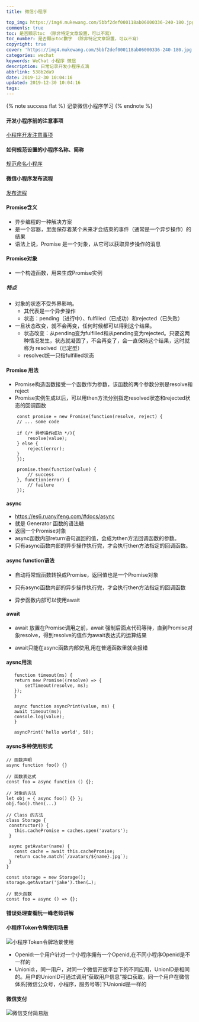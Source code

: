 ```yaml
---
title: 微信小程序

top_img: https://img4.mukewang.com/5bbf2def000118ab06000336-240-180.jpg
comments: true
toc: 是否顯示toc （除非特定文章設置，可以不寫）
toc_number: 是否顯示toc數字 （除非特定文章設置，可以不寫）
copyright: true
cover: 'https://img4.mukewang.com/5bbf2def000118ab06000336-240-180.jpg'
categories: wechat
keywords: WeChat 小程序 微信
description: 日常记录开发小程序点滴
abbrlink: 538b2da9
date: 2019-12-30 10:04:16
updated: 2019-12-30 10:04:16
tags:
---
```


<blockquote class="blockquote-center"></blockquote>
{% note success flat %}
记录微信小程序学习
{% endnote %}

#### 开发小程序前的注意事项

[小程序开发注意事项](https://cloud.tencent.com/developer/article/1552955)
#### 如何规范设置的小程序名称、简称
[规范命名小程序](https://developers.weixin.qq.com/community/develop/doc/0004221455ce78d413893d4b75b009?highLine=%25E7%2594%25B3%25E8%25AF%25B7%25E5%25A4%259A%25E4%25B8%25AA%25E5%25B0%258F%25E7%25A8%258B%25E5%25BA%258F)

#### 微信小程序发布流程
[发布流程](https://www.jianshu.com/p/a77b73f329e4)

#### Promise含义
- 异步编程的一种解决方案
- 是一个容器，里面保存着某个未来才会结束的事件（通常是一个异步操作）的结果
- 语法上说，Promise 是一个对象，从它可以获取异步操作的消息
#### Promise对象
-  一个构造函数，用来生成Promise实例
##### 特点
- 对象的状态不受外界影响。
    - 其代表是一个异步操作
    - 状态：pending（进行中）、fulfilled（已成功）和rejected（已失败）
- 一旦状态改变，就不会再变，任何时候都可以得到这个结果。
    - 状态改变：从pending变为fulfilled和从pending变为rejected。只要这两种情况发生，状态就凝固了，不会再变了，会一直保持这个结果，这时就称为 resolved（已定型）
    - resolved统一只指fulfilled状态
#### Promise 用法
- Promise构造函数接受一个函数作为参数，该函数的两个参数分别是resolve和reject
- Promise实例生成以后，可以用then方法分别指定resolved状态和rejected状态的回调函数
```
    const promise = new Promise(function(resolve, reject) {
    // ... some code

    if (/* 异步操作成功 */){
        resolve(value);
    } else {
        reject(error);
    }
    });

    promise.then(function(value) {
        // success
    }, function(error) {
        // failure
    });
```
#### async
-  https://es6.ruanyifeng.com/#docs/async
-  就是 Generator 函数的语法糖
-  返回一个Promise对象
-  async函数内部return语句返回的值，会成为then方法回调函数的参数。
- 只有async函数内部的异步操作执行完，才会执行then方法指定的回调函数。
#### async function语法
- 自动将常规函数转换成Promise，返回值也是一个Promise对象

- 只有async函数内部的异步操作执行完，才会执行then方法指定的回调函数

- 异步函数内部可以使用await
#### await
- await 放置在Promise调用之前，await 强制后面点代码等待，直到Promise对象resolve，得到resolve的值作为await表达式的运算结果

- await只能在async函数内部使用,用在普通函数里就会报错
#### aysnc用法
 ```
    function timeout(ms) {
    return new Promise((resolve) => {
        setTimeout(resolve, ms);
    });
    }

    async function asyncPrint(value, ms) {
    await timeout(ms);
    console.log(value);
    }

    asyncPrint('hello world', 50);
 ```
 #### aysnc多种使用形式
 ```
 // 函数声明
async function foo() {}

// 函数表达式
const foo = async function () {};

// 对象的方法
let obj = { async foo() {} };
obj.foo().then(...)

// Class 的方法
class Storage {
  constructor() {
    this.cachePromise = caches.open('avatars');
  }

  async getAvatar(name) {
    const cache = await this.cachePromise;
    return cache.match(`/avatars/${name}.jpg`);
  }
}

const storage = new Storage();
storage.getAvatar('jake').then(…);

// 箭头函数
const foo = async () => {};
 ```
#### 错误处理查看阮一峰老师讲解

#### 小程序Token令牌使用场景
![小程序Token令牌场景使用](https://i.loli.net/2020/03/22/TwCFRezYpZ8qyto.png)

- Openid:一个用户针对一个小程序拥有一个Openid,在不同小程序Openid是不一样的
- Unionid:，同一用户，对同一个微信开放平台下的不同应用，UnionID是相同的。用户的UnionID可通过调用“获取用户信息”接口获取。同一个用户在微信体系[微信公众号，小程序，服务号等]下Unionid是一样的

#### 微信支付
![微信支付简易版](https://i.loli.net/2020/03/22/Lj71lnU45gaZXkc.png)
